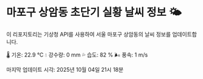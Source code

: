 
# 마포구 상암동 초단기 실황 날씨 정보 🌤️

이 리포지토리는 기상청 API를 사용하여 서울 마포구 상암동의 날씨 정보를 업데이트합니다. 

🌡️ 기온: 22.9 ℃
💧 강수량: 0 mm
💦 습도: 82 %
🌬️ 풍속: 1 m/s

마지막 업데이트 시각: 2025년 10월 04일 21시 18분    
